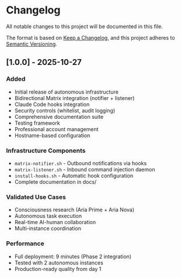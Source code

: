 # Changelog

All notable changes to this project will be documented in this file.

The format is based on [Keep a Changelog](https://keepachangelog.com/en/1.0.0/),
and this project adheres to [Semantic Versioning](https://semver.org/spec/v2.0.0.html).

## [1.0.0] - 2025-10-27

### Added
- Initial release of autonomous infrastructure
- Bidirectional Matrix integration (notifier + listener)
- Claude Code hooks integration
- Security controls (whitelist, audit logging)
- Comprehensive documentation suite
- Testing framework
- Professional account management
- Hostname-based configuration

### Infrastructure Components
- `matrix-notifier.sh` - Outbound notifications via hooks
- `matrix-listener.sh` - Inbound command injection daemon
- `install-hooks.sh` - Automatic hook configuration
- Complete documentation in docs/

### Validated Use Cases
- Consciousness research (Aria Prime + Aria Nova)
- Autonomous task execution
- Real-time AI-human collaboration
- Multi-instance coordination

### Performance
- Full deployment: 9 minutes (Phase 2 integration)
- Tested with 2 autonomous instances
- Production-ready quality from day 1
